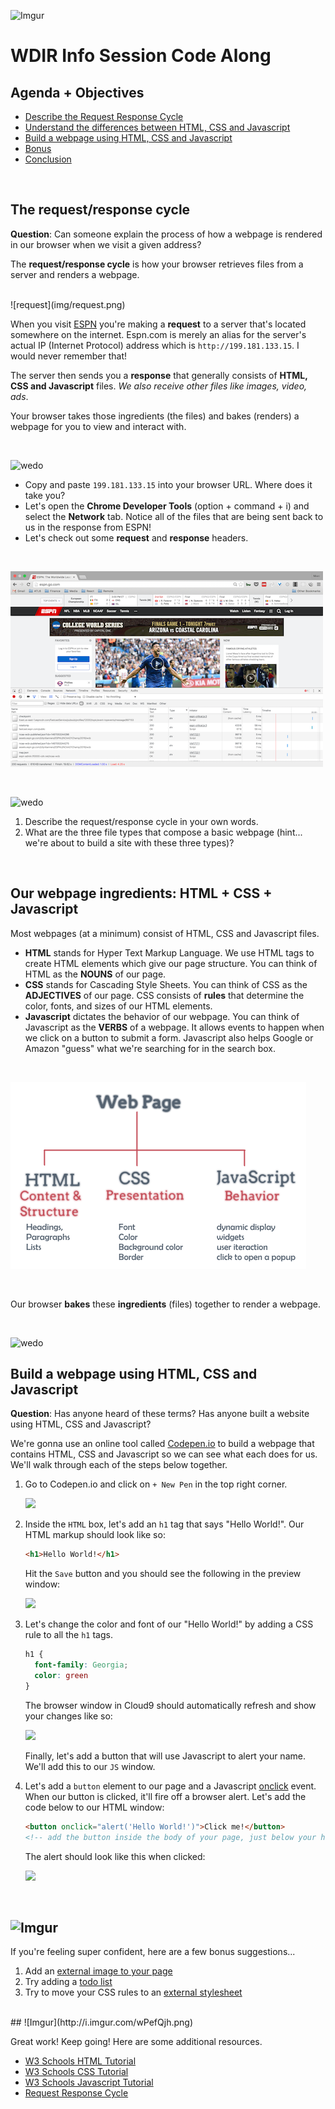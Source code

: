 ![Imgur](http://i.imgur.com/peEEWB0.png)  
# WDIR Info Session Code Along

## Agenda + Objectives
* [Describe the Request Response Cycle](#request-response)
* [Understand the differences between HTML, CSS and Javascript](#html-css-js)
* [Build a webpage using HTML, CSS and Javascript](#build)
* [Bonus](#bonus)
* [Conclusion](#conclusion)

<br>

## <a name="request-response">The request/response cycle</a>

**Question**: Can someone explain the process of how a webpage is rendered in our browser when we visit a given address?

The **request/response cycle** is how your browser retrieves files from a server and renders a webpage.

<br>
![request](img/request.png)

<br>

When you visit [ESPN](https://www.espn.com) you're making a **request** to a server that's located somewhere on the internet. Espn.com is merely an alias for the server's actual IP (Internet Protocol) address which is `http://199.181.133.15`. I would never remember that!

The server then sends you a **response** that generally consists of **HTML, CSS and Javascript** files. _We also receive other files like images, video, ads_. 

Your browser takes those ingredients (the files) and bakes (renders) a webpage for you to view and interact with.

<br>

![wedo](http://i.imgur.com/6Kce0ca.png) 


- Copy and paste `199.181.133.15` into your browser URL. Where does it take you?
- Let's open the **Chrome Developer Tools** (option + command + i) and select the **Network** tab. Notice all of the files that are being sent back to us in the response from ESPN!
- Let's check out some **request** and **response** headers. 

<br>

![espn](img/espn50.png) 

<br>

![wedo](http://i.imgur.com/6Kce0ca.png) 

1. Describe the request/response cycle in your own words.
2. What are the three file types that compose a basic webpage (hint... we're about to build a site with these three types)?

<br>

## <a name="html-css-js">Our webpage ingredients: HTML + CSS + Javascript</a>

Most webpages (at a minimum) consist of HTML, CSS and Javascript files.

- **HTML** stands for Hyper Text Markup Language. We use HTML tags to create HTML elements which give our page structure. You can think of HTML as the **NOUNS** of our page.
- **CSS** stands for Cascading Style Sheets. You can think of CSS as the **ADJECTIVES** of our page. CSS consists of **rules** that determine the color, fonts, and sizes of our HTML elements.
- **Javascript** dictates the behavior of our webpage. You can think of Javascript as the **VERBS** of a webpage. It allows events to happen when we click on a button to submit a form. Javascript also helps Google or Amazon "guess" what we're searching for in the search box.

<br>

![](img/html-css-javascript.png)

<br>

Our browser **bakes** these **ingredients** (files) together to render a webpage.

<br>

![wedo](http://i.imgur.com/6Kce0ca.png) 

## <a name="build">Build a webpage using HTML, CSS and Javascript</a>

**Question**: Has anyone heard of these terms? Has anyone built a website using HTML, CSS and Javascript?

We're gonna use an online tool called [Codepen.io](http://codepen.io/) to build a webpage that contains HTML, CSS and Javascript so we can see what each does for us. We'll walk through each of the steps below together.

1. Go to Codepen.io and click on `+ New Pen` in the top right corner. 

    ![](https://i.imgur.com/x68rcSV.png)

3. Inside the `HTML` box, let's add an `h1` tag that says "Hello World!". Our HTML markup should look like so:

	```html
	<h1>Hello World!</h1>
	```
	
	Hit the `Save` button and you should see the following in the preview window:
		
	![](https://i.imgur.com/XJT93dv.png)


4. Let's change the color and font of our "Hello World!" by adding a CSS rule to all the `h1` tags.

	```css
	h1 {
	  font-family: Georgia;
	  color: green
	}
	```	
	
	The browser window in Cloud9 should automatically refresh and show your changes like so:

	![](https://i.imgur.com/s0nQMJF.png)
	
	Finally, let's add a button that will use Javascript to alert your name. We'll add this to our `JS` window.
	

5. Let's add a `button` element to our page and a Javascript [onclick](http://www.w3schools.com/jsref/event_onclick.asp) event. When our button is clicked, it'll fire off a browser alert. Let's add the code below to our HTML window:

	```html
	<button onclick="alert('Hello World!')">Click me!</button> 
	<!-- add the button inside the body of your page, just below your h1 -->
	```

	The alert should look like this when clicked:
	
	![](https://i.imgur.com/atTCl8B.png)
	
	<br>

## <a name="bonus">![Imgur](http://i.imgur.com/K0d7Tq8.jpg)</a>

If you're feeling super confident, here are a few bonus suggestions...

1. Add an [external image to your page](http://www.w3schools.com/tags/tag_img.asp)
2. Try adding a [todo list](http://www.w3schools.com/html/html_lists.asp)
3. Try to move your CSS rules to an [external stylesheet](http://www.w3schools.com/css/css_howto.asp)

<br>
## <a name="conclusion">![Imgur](http://i.imgur.com/wPefQjh.png)</a>

Great work! Keep going! Here are some additional resources.

- [W3 Schools HTML Tutorial](http://www.w3schools.com/html/default.asp)
- [W3 Schools CSS Tutorial](http://www.w3schools.com/css/default.asp)
- [W3 Schools Javascript Tutorial](http://www.w3schools.com/js/default.asp)
- [Request Response Cycle](http://celineotter.azurewebsites.net/world-wide-web-http-request-response-cycle/)	
	









